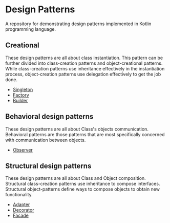 # Design Patterns

A repository for demonstrating design patterns implemented in Kotlin programming language.

## Creational
These design patterns are all about class instantiation. This pattern can be further divided into class-creation patterns and object-creational patterns. While class-creation patterns use inheritance effectively in the instantiation process, object-creation patterns use delegation effectively to get the job done.
* [Singleton](https://github.com/Rajko97/DesignPatterns/tree/singleton)
* [Factory](https://github.com/Rajko97/DesignPatterns/tree/factory)
* [Builder](https://github.com/Rajko97/DesignPatterns/tree/builder)

## Behavioral design patterns
These design patterns are all about Class's objects communication. Behavioral patterns are those patterns that are most specifically concerned with communication between objects.
* [Observer](https://github.com/Rajko97/DesignPatterns/tree/observer)

## Structural design patterns
These design patterns are all about Class and Object composition. Structural class-creation patterns use inheritance to compose interfaces. Structural object-patterns define ways to compose objects to obtain new functionality.
* [Adapter](https://github.com/Rajko97/DesignPatterns/tree/adapter)
* [Decorator](https://github.com/Rajko97/DesignPatterns/tree/decorator)
* [Facade]()
